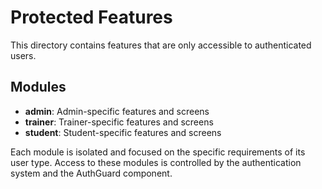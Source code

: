 # Protected Features

This directory contains features that are only accessible to authenticated users.

## Modules

- **admin**: Admin-specific features and screens
- **trainer**: Trainer-specific features and screens
- **student**: Student-specific features and screens

Each module is isolated and focused on the specific requirements of its user type. Access to these modules is controlled by the authentication system and the AuthGuard component. 